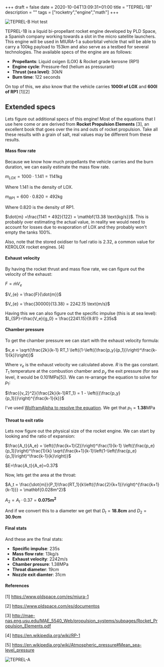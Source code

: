 +++ 
draft = false
date = 2020-10-04T13:09:31+01:00
title = "TEPREL-1B"
description = ""
tags = ["rocketry","engine","math"]
+++

![TEPREL-B Hot test](https://pbs.twimg.com/media/Egw3QCEWoAAabtR?format=jpg&name=large)

TEPREL-1B is a liquid bi-propellant rocket engine developed by PLD Space, a Spanish company working towards a slot in the micro satellite launchers. This engine will be used in MIURA-1 a suborbital vehicle that will be able to carry a 100kg payload to 153km and also serve as a testbed for several technologies. The available specs of the engine are as follows:

- **Propellants**: Liquid oxigen (LOX) & Rocket grade kerosne (RP1)
- **Engine cycle**: Pressure-fed  (helium as pressurant)
- **Thrust (sea level)**: 30kN
- **Burn time**: 122 seconds

On top of this, we also know that the vehicle carries **1000l of LOX** and **600l of RP1**  [1][2]


## Extended specs

Lets figure out additional specs of this engine! Most of the equations that I use here come or are derived from **Rocket Propulsion Elements** [3], an excellent book that goes over the ins and outs of rocket propulsion. Take all these results with a grain of salt, real values may be different from these results.

#### Mass flow rate

Because we know how much propellants the vehicle carries and the burn duration, we can easily estimate the mass flow rate.

$m_{LOX} = 1000 \cdot 1.141 = 1141 \text{kg}$

Where $1.141$ is the density of LOX. 

$m_{RP1} = 600 \cdot 0.820 = 492 \text{kg}$

Where $0.820$ is the density of RP1.

$\dot{m} =\frac{1141 + 492}{122} = \mathbf{13.38 \text{kg/s}}$. This is probably over estimating the actual value, in reality we would need to account for losses due to evaporation of LOX and they probably won't empty the tanks 100%.

Also, note that the stored oxidiser to fuel ratio is $2.32$, a common value for KEROLOX rocket engines. [4]

#### Exhaust velocity

By having the rocket thrust and mass flow rate, we can figure out the velocity of the exhaust:

$F = \dot{m} V_{e}$

$V_{e} = \frac{F}{\dot{m}}$

$V_{e} = \frac{30000}{13.38} = 2242.15 \text{m/s}$
 
Having this we can also figure out the specific impulse (this is at sea level): $I_{SP}=\frac{V_e}{g_0} = \frac{2241.15}{9.81} = 235s$ 

#### Chamber pressure

To get the chamber pressure we can start with the exhaust velocity formula:

$v_e = \sqrt{\frac{2k}{k-1} RT_1 \left({1-\left({\frac{p_y}{p_1}}\right)^\frac{k-1}{k}}\right)}$

Where $v_e$ is the exhaust velocity we calculated above. $R$ is the gas constant. $T_1$ temperature at the combustion chamber and $p_y$ the exit pressure (for sea level, it would be 0.101MPa[5]).  We can re-arrange the equation to solve for $p_1$:

$\frac{{v_2}^2}{\frac{2k}{k-1}RT_1} = 1 - \left({{\frac{p_y}{p_1}}}\right)^{\frac{k-1}{k}}$

I've used [WolframAlpha to resolve the equation](https://www.wolframalpha.com/input/?i=%282242%5E2%29%2F%2810.3*1245600%29%3D1-%28101000%2Fx%29%5E%280.19%29). We get that $p_1 = \mathbf{1.38\text{MPa}}$

#### Throat to exit  ratio

Lets now figure out the physical size of the rocket engine. We can start by looking and the ratio of expansion:

$\frac{A_t}{A_e} = \left({\frac{k+1}{2}}\right)^\frac{1}{k-1} \left({\frac{p_e}{p_1}}\right)^\frac{1}{k} \sqrt{\frac{k+1}{k-1}\left(1-\left(\frac{p_e}{p_1}\right)^\frac{k-1}{k}\right)}$

$E=\frac{A_t}{A_e}=0.37$

Now, lets get the area at the throat:

$A_t = \frac{\dot{m}}{P_1}\frac{RT_1}{k\left({\frac{2}{k+1}}\right)^{\frac{k+1}{k-1}}} = \mathbf{0.028m^2}$

$A_2 = A_t \cdot{0.37} = \mathbf{0.075m^2}$

And if we convert this to a diameter we get that $D_t = \mathbf{18.8cm}$ and $D_2 = \mathbf{30.9cm}$


#### Final stats

And these are the final stats:

- **Specific impulse**: 235s
- **Mass flow rate**: 13kg/s
- **Exhaust velocity**: 2242m/s
- **Chamber presure**: 1.38MPa
- **Throat diameter**: 19cm
- **Nozzle exit diamter**: 31cm

#### References

[1] https://www.pldspace.com/es/miura-1

[2] https://www.pldspace.com/es/documentos

[3] http://mae-nas.eng.usu.edu/MAE_5540_Web/propulsion_systems/subpages/Rocket_Propulsion_Elements.pdf

[4] https://en.wikipedia.org/wiki/RP-1

[5] https://en.wikipedia.org/wiki/Atmospheric_pressure#Mean_sea-level_pressure


![TEPREL-A](https://pbs.twimg.com/media/DD9YX0AWsAANPEh?format=jpg&name=large)

<!-- 
Where $p_a$ is the ambient pressure, $k$ is the ratio of specific heats (1.23 is a common value for KEROLOX) and $M$ is the exit gas mach number.

$T_t=T_c \frac{2}{k+1}$

$c=\sqrt{kRT}$

$p_c = p_a\left({1+ \frac{1}{2} \left({k-1}\right) M^2 }\right)^{\frac{k}{k-1}}$
-->
